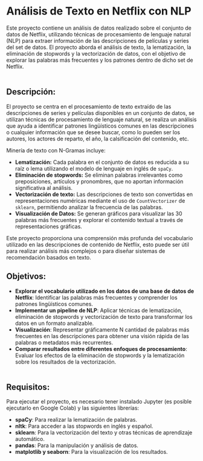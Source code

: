 # Análisis de Texto en Netflix con NLP
Este proyecto contiene un análisis de datos realizado sobre el conjunto de datos de Netflix, utilizando técnicas de procesamiento de lenguaje natural (NLP) para extraer información de las descripciones de películas y series del set de datos. El proyecto aborda el análisis de texto, la lematización, la eliminación de stopwords y la vectorización de datos, con el objetivo de explorar las palabras más frecuentes y los patrones dentro de dicho set de Netflix.
<br> <br>

## Descripción: 
El proyecto se centra en el procesamiento de texto extraído de las descripciones de series y películas disponibles en un conjunto de datos, se utilizan técnicas de procesamiento de lenguaje natural, se realiza un análisis que ayuda a identificar patrones lingüísticos comunes en las descripciones o cualquier información que se desee buscar, como lo pueden ser los autores, los actores de reparto, el año, la calsificación del contenido, etc.

Minería de texto con N-Gramas incluye:
- **Lematización:** Cada palabra en el conjunto de datos es reducida a su raíz o lema utilizando el modelo de lenguaje en inglés de `spaCy`.
- **Eliminación de stopwords:** Se eliminan palabras irrelevantes como preposiciones, artículos y pronombres, que no aportan información significativa al análisis.
- **Vectorización de texto:** Las descripciones de texto son convertidas en representaciones numéricas mediante el uso de `CountVectorizer` de `sklearn`, permitiendo analizar la frecuencia de las palabras.
- **Visualización de Datos:** Se generan gráficos para visualizar las 30 palabras más frecuentes y explorar el contenido textual a través de representaciones gráficas.

Este proyecto proporciona una comprensión más profunda del vocabulario utilizado en las descripciones de contenido de Netflix, esto puede ser útil para realizar análisis más complejos o para diseñar sistemas de recomendación basados en texto.

## Objetivos:
- **Explorar el vocabulario utilizado en los datos de una base de datos de Netflix**: Identificar las palabras más frecuentes y comprender los patrones lingüísticos comunes.
- **Implementar un pipeline de NLP**: Aplicar técnicas de lematización, eliminación de stopwords y vectorización de texto para transformar los datos en un formato analizable.
- **Visualización**: Representar gráficamente N cantidad de palabras más frecuentes en las descripciones para obtener una visión rápida de las palabras o metadatos más recurrentes.
- **Comparar resultados entre diferentes enfoques de procesamiento**: Evaluar los efectos de la eliminación de stopwords y la lematización sobre los resultados de la vectorización.
<br> <br>

## Requisitos: 
Para ejecutar el proyecto, es necesario tener instalado Jupyter (es posible ejecutarlo en Google Colab) y las siguientes librerías:

- **spaCy**: Para realizar la lematización de palabras.
- **nltk**: Para acceder a las stopwords en inglés y español.
- **sklearn**: Para la vectorización del texto y otras técnicas de aprendizaje automático.
- **pandas**: Para la manipulación y análisis de datos.
- **matplotlib y seaborn**: Para la visualización de los resultados.

